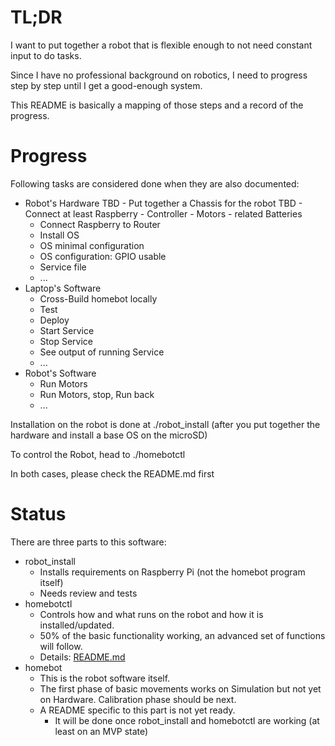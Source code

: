 # TL;DR

I want to put together a robot that is flexible enough to not need constant input to do tasks.

Since I have no professional background on robotics, I need to progress step by step until I get a good-enough system.

This README is basically a mapping of those steps and a record of the progress.

# Progress
Following tasks are considered done when they are also documented:
- Robot's Hardware
TBD - Put together a Chassis for the robot
TBD - Connect at least Raspberry - Controller - Motors - related Batteries
    - Connect Raspberry to Router
    - Install OS
    - OS minimal configuration
    - OS configuration: GPIO usable
    - Service file
    - ...
- Laptop's Software
    - Cross-Build homebot locally
    - Test
    - Deploy
    - Start Service
    - Stop Service
    - See output of running Service
    - ...
- Robot's Software
    - Run Motors
    - Run Motors, stop, Run back
    - ...








Installation on the robot is done at ./robot_install (after you put together the hardware and install a base OS on the microSD)

To control the Robot, head to ./homebotctl

In both cases, please check the README.md first

# Status
There are three parts to this software:
- robot_install
  - Installs requirements on Raspberry Pi (not the homebot program itself)
  - Needs review and tests
- homebotctl
  - Controls how and what runs on the robot and how it is installed/updated.
  - 50% of the basic functionality working, an advanced set of functions will follow.
  - Details: [README.md](./homebotctl/README.md)
- homebot
  - This is the robot software itself.
  - The first phase of basic movements works on Simulation but not yet on Hardware. Calibration phase should be next.
  - A README specific to this part is not yet ready.
    - It will be done once robot_install and homebotctl are working (at least on an MVP state)
